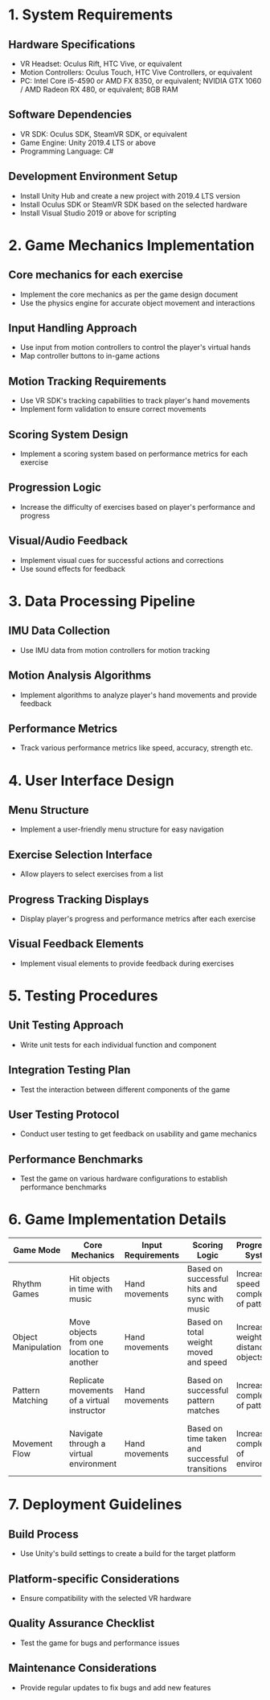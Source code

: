 # 1. System Requirements

## Hardware Specifications
- VR Headset: Oculus Rift, HTC Vive, or equivalent
- Motion Controllers: Oculus Touch, HTC Vive Controllers, or equivalent
- PC: Intel Core i5-4590 or AMD FX 8350, or equivalent; NVIDIA GTX 1060 / AMD Radeon RX 480, or equivalent; 8GB RAM

## Software Dependencies
- VR SDK: Oculus SDK, SteamVR SDK, or equivalent
- Game Engine: Unity 2019.4 LTS or above
- Programming Language: C#

## Development Environment Setup
- Install Unity Hub and create a new project with 2019.4 LTS version
- Install Oculus SDK or SteamVR SDK based on the selected hardware
- Install Visual Studio 2019 or above for scripting

# 2. Game Mechanics Implementation

## Core mechanics for each exercise
- Implement the core mechanics as per the game design document
- Use the physics engine for accurate object movement and interactions

## Input Handling Approach
- Use input from motion controllers to control the player's virtual hands
- Map controller buttons to in-game actions

## Motion Tracking Requirements
- Use VR SDK's tracking capabilities to track player's hand movements
- Implement form validation to ensure correct movements

## Scoring System Design
- Implement a scoring system based on performance metrics for each exercise

## Progression Logic
- Increase the difficulty of exercises based on player's performance and progress

## Visual/Audio Feedback
- Implement visual cues for successful actions and corrections
- Use sound effects for feedback

# 3. Data Processing Pipeline

## IMU Data Collection
- Use IMU data from motion controllers for motion tracking

## Motion Analysis Algorithms
- Implement algorithms to analyze player's hand movements and provide feedback

## Performance Metrics
- Track various performance metrics like speed, accuracy, strength etc.

# 4. User Interface Design

## Menu Structure
- Implement a user-friendly menu structure for easy navigation

## Exercise Selection Interface
- Allow players to select exercises from a list

## Progress Tracking Displays
- Display player's progress and performance metrics after each exercise

## Visual Feedback Elements
- Implement visual elements to provide feedback during exercises

# 5. Testing Procedures

## Unit Testing Approach
- Write unit tests for each individual function and component

## Integration Testing Plan
- Test the interaction between different components of the game

## User Testing Protocol
- Conduct user testing to get feedback on usability and game mechanics

## Performance Benchmarks
- Test the game on various hardware configurations to establish performance benchmarks

# 6. Game Implementation Details

| Game Mode | Core Mechanics | Input Requirements | Scoring Logic | Progression System | Technical Requirements |
|-----------|---------------|-------------------|---------------|-------------------|----------------------|
| Rhythm Games | Hit objects in time with music | Hand movements | Based on successful hits and sync with music | Increase speed and complexity of patterns | Accurate motion tracking and form validation |
| Object Manipulation | Move objects from one location to another | Hand movements | Based on total weight moved and speed | Increase weight and distance of objects | Precise motion tracking and haptic feedback |
| Pattern Matching | Replicate movements of a virtual instructor | Hand movements | Based on successful pattern matches | Increase complexity of patterns | Accurate motion tracking and form validation |
| Movement Flow | Navigate through a virtual environment | Hand movements | Based on time taken and successful transitions | Increase complexity of environment | Precise motion tracking and haptic feedback |

# 7. Deployment Guidelines

## Build Process
- Use Unity's build settings to create a build for the target platform

## Platform-specific Considerations
- Ensure compatibility with the selected VR hardware

## Quality Assurance Checklist
- Test the game for bugs and performance issues

## Maintenance Considerations
- Provide regular updates to fix bugs and add new features
